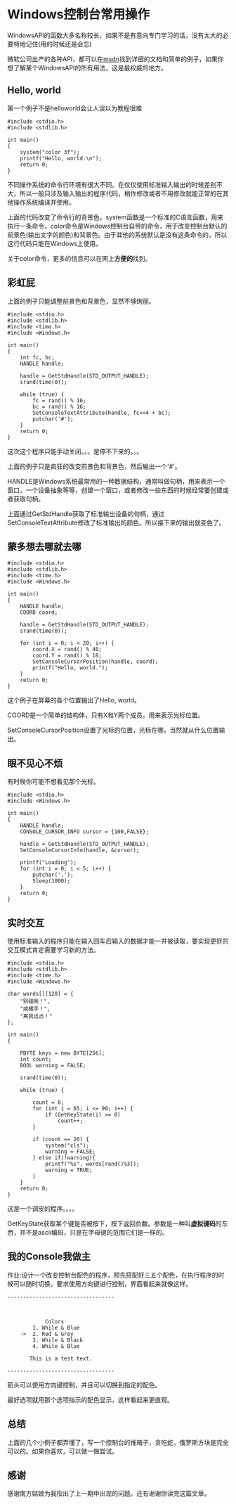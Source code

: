 # Windows控制台常用操作

WindowsAPI的函数大多名称较长，如果不是有意向专门学习的话，没有太大的必要特地记住(用的时候还是会忘)

微软公司出产的各种API，都可以在[msdn](https://msdn.microsoft.com/zh-cn/)找到详细的文档和简单的例子，如果你想了解某个WindowsAPI的所有用法，这是最权威的地方。

## Hello, world

第一个例子不是helloworld会让人误以为教程很难

```
#include <stdio.h>
#include <stdlib.h>

int main()
{
	system("color 3f");
	printf("Hello, world.\n");
	return 0;
}
```
不同操作系统的命令行环境有很大不同。在仅仅使用标准输入输出的时候差别不大，所以一般只涉及输入输出的程序代码，稍作修改或者不用修改就能正常的在其他操作系统编译并使用。

上面的代码改变了命令行的背景色，system函数是一个标准的C语言函数，用来执行一条命令，color命令是Windows控制台自带的命令，用于改变控制台默认的前景色(输出文字的颜色)和背景色。由于其他的系统默认是没有这条命令的，所以这行代码只能在Windows上使用。

关于color命令，更多的信息可以在网上**方便的**找到。

## 彩虹屁

上面的例子只能调整前景色和背景色，显然不够绚丽。
```
#include <stdio.h>
#include <stdlib.h>
#include <time.h>
#include <Windows.h>

int main()
{
	int fc, bc;
	HANDLE handle;

	handle = GetStdHandle(STD_OUTPUT_HANDLE);
	srand(time(0));

	while (true) {
		fc = rand() % 16;
		bc = rand() % 16;
		SetConsoleTextAttribute(handle, fc<<4 + bc);
		putchar('#');
	}
	return 0;
}

```
这次这个程序只能手动关闭。。。是停不下来的。。。

上面的例子只是疯狂的改变前景色和背景色，然后输出一个'#'。

HANDLE是Windows系统最常用的一种数据结构，通常叫做句柄，用来表示一个窗口，一个设备抽象等等，创建一个窗口，或者修改一些东西的时候经常要创建或者获取句柄。

上面通过GetStdHandle获取了标准输出设备的句柄，通过SetConsoleTextAttribute修改了标准输出的颜色。所以接下来的输出就变色了。

## 蒙多想去哪就去哪

```
#include <stdio.h>
#include <stdlib.h>
#include <time.h>
#include <Windows.h>

int main()
{
	HANDLE handle;
	COORD coord;

	handle = GetStdHandle(STD_OUTPUT_HANDLE);
	srand(time(0));

	for (int i = 0; i < 20; i++) {
		coord.X = rand() % 40;
		coord.Y = rand() % 18;
		SetConsoleCursorPosition(handle, coord);
		printf("Hello, world.");
	}
	return 0;
}

```

这个例子在屏幕的各个位置输出了Hello, world。

COORD是一个简单的结构体，只有X和Y两个成员，用来表示光标位置。

SetConsoleCursorPosition设置了光标的位置，光标在哪，当然就从什么位置输出。

## 眼不见心不烦
有时候你可能不想看见那个光标。

```
#include <stdio.h>
#include <Windows.h>

int main()
{
	HANDLE handle;
	CONSOLE_CURSOR_INFO cursor = {100,FALSE};

	handle = GetStdHandle(STD_OUTPUT_HANDLE);
	SetConsoleCursorInfo(handle, &cursor);

	printf("Loading");
	for (int i = 0; i < 5; i++) {
		putchar('.');
		Sleep(1000);
	}
	return 0;
}
```

## 实时交互
使用标准输入的程序只能在输入回车后输入的数据才能一并被读取，要实现更好的交互模式肯定需要学习新的方法。

```
#include <stdio.h>
#include <stdlib.h>
#include <time.h>
#include <Windows.h>

char words[][128] = {
	"别碰我！",
	"咸猪手！",
	"离我远点！"
};

int main()
{

	PBYTE keys = new BYTE[256];
	int count;
	BOOL warning = FALSE;

	srand(time(0));
	
	while (true) {
		
		count = 0;
		for (int i = 65; i <= 90; i++) {
			if (GetKeyState(i) >= 0)
				count++;
		}

		if (count == 26) {
			system("cls");
			warning = FALSE;
		} else if(!warning){
			printf("%s", words[rand()%3]);
			warning = TRUE;
		}
	}
	return 0;
}
```

这是一个调皮的程序。。。。

GetKeyState获取某个键是否被按下，按下返回负数。参数是一种叫**虚拟键码**的东西，并不是ascii编码，只是在字母键的范围它们是一样的。

## 我的Console我做主

作业:设计一个改变控制台配色的程序，预先搭配好三五个配色，在执行程序的时候可以随时切换，要求使用方向键进行控制，界面看起来就像这样。
```
----------------------------------



            Colors
        1. While & Blue
    ->  2. Red & Grey
        3. While & Black
        4. While & Blue

       This is a test text.

----------------------------------
```

箭头可以使用方向键控制，并且可以切换到指定的配色。

最好选项就用那个选项指示的配色显示，这样看起来更直观。

## 总结

上面的几个小例子都弄懂了，写一个控制台的推箱子，贪吃蛇，俄罗斯方块是完全可以的。如果你喜欢，可以做一做尝试。

## 感谢

感谢南方姑娘为我指出了上一期中出现的问题。还有谢谢你读完这篇文章。
